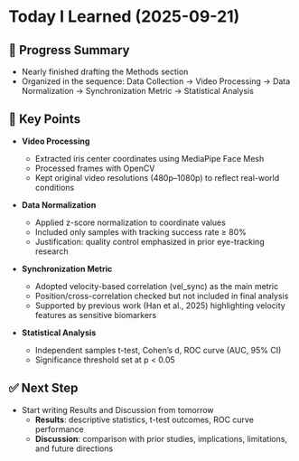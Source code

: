 # Today I Learned (2025-09-21)

## 📌 Progress Summary
- Nearly finished drafting the Methods section
- Organized in the sequence: Data Collection → Video Processing → Data Normalization → Synchronization Metric → Statistical Analysis

## 📝 Key Points
- **Video Processing**
  - Extracted iris center coordinates using MediaPipe Face Mesh
  - Processed frames with OpenCV
  - Kept original video resolutions (480p–1080p) to reflect real-world conditions

- **Data Normalization**
  - Applied z-score normalization to coordinate values
  - Included only samples with tracking success rate ≥ 80%
  - Justification: quality control emphasized in prior eye-tracking research

- **Synchronization Metric**
  - Adopted velocity-based correlation (vel_sync) as the main metric
  - Position/cross-correlation checked but not included in final analysis
  - Supported by previous work (Han et al., 2025) highlighting velocity features as sensitive biomarkers

- **Statistical Analysis**
  - Independent samples t-test, Cohen’s d, ROC curve (AUC, 95% CI)
  - Significance threshold set at p < 0.05

## ✅ Next Step
- Start writing Results and Discussion from tomorrow
  - **Results**: descriptive statistics, t-test outcomes, ROC curve performance
  - **Discussion**: comparison with prior studies, implications, limitations, and future directions
